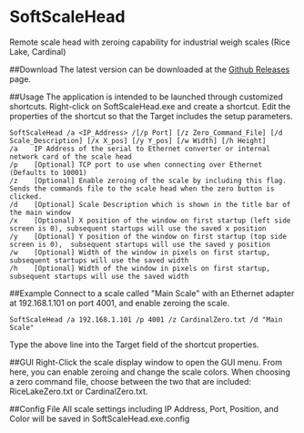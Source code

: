 # SoftScaleHead
Remote scale head with zeroing capability for industrial weigh scales (Rice Lake, Cardinal)

##Download
The latest version can be downloaded at the [Github Releases](https://github.com/robertlarue/SoftScaleHead/releases) page.

##Usage
The application is intended to be launched through customized shortcuts.
Right-click on SoftScaleHead.exe and create a shortcut. Edit the properties of the shortcut so that the Target includes the setup parameters.

    SoftScaleHead /a <IP_Address> /[/p Port] [/z Zero_Command_File] [/d Scale_Description] [/x X_pos] [/y Y_pos] [/w Width] [/h Height]
    /a    IP Address of the serial to Ethernet converter or internal network card of the scale head
    /p    [Optional] TCP port to use when connecting over Ethernet (Defaults to 10001)
    /z    [Optional] Enable zeroing of the scale by including this flag. Sends the commands file to the scale head when the zero button is clicked.
    /d    [Optional] Scale Description which is shown in the title bar of the main window
	/x    [Optional] X position of the window on first startup (left side screen is 0), subsequent startups will use the saved x position
	/y    [Optional] Y position of the window on first startup (top side screen is 0),  subsequent startups will use the saved y position
	/w    [Optional] Width of the window in pixels on first startup, subsequent startups will use the saved width
	/h    [Optional] Width of the window in pixels on first startup, subsequent startups will use the saved width

##Example
Connect to a scale called "Main Scale" with an Ethernet adapter at 192.168.1.101 on port 4001, and enable zeroing the scale.

    SoftScaleHead /a 192.168.1.101 /p 4001 /z CardinalZero.txt /d "Main Scale"

Type the above line into the Target field of the shortcut properties.

##GUI
Right-Click the scale display window to open the GUI menu. From here, you can enable zeroing and change the scale colors.
When choosing a zero command file, choose between the two that are included: RiceLakeZero.txt or CardinalZero.txt.

##Config File
All scale settings including IP Address, Port, Position, and Color will be saved in SoftScaleHead.exe.config